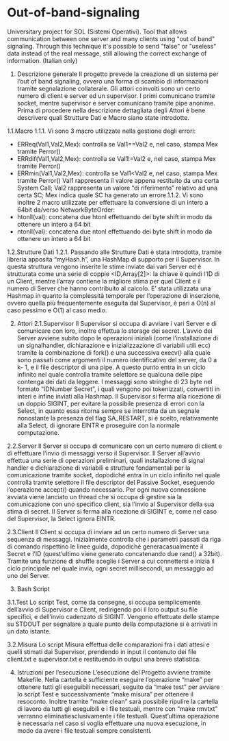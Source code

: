 # Out-of-band-signaling
Universitary project for SOL (Sistemi Operativi). Tool that allows communication between one server and many clients using "out of band" signaling. 
Through this technique it's possible to send "false" or "useless" data instead of the real message, still allowing the correct exchange of information.
(Italian only)

1. Descrizione generale
Il progetto prevede la creazione di un sistema per l’out of band
signaling, ovvero una forma di scambio di informazioni tramite
segnalazione collaterale. Gli attori coinvolti sono un certo numero di
client e server ed un supervisor. I primi comunicano tramite socket,
mentre supervisor e server comunicano tramite pipe anonime.
Prima di procedere nella descrizione dettagliata degli Attori è bene
descrivere quali Strutture Dati e Macro siano state introdotte.

1.1.Macro
1.1.1.
Vi sono 3 macro utilizzate nella gestione degli errori:
- ERReq(Val1,Val2,Mex): controlla se Val1==Val2 e, nel
caso, stampa Mex tramite Perror()
- ERRdif(Val1,Val2,Mex): controlla se Val1!=Val2 e, nel
caso, stampa Mex tramite Perror()
- ERRmin(Val1,Val2,Mex): controlla se Val1<Val2 e, nel
caso, stampa Mex tramite Perror()
Val1 rappresenta il valore appena restituito da una certa
System Call;
Val2 rappresenta un valore “di riferimento” relativo ad una
certa SC;
Mex indica quale SC ha generato un errore.1.1.2.
Vi sono inoltre 2 macro utilizzate per effettuare la conversione
di un intero a 64bit da/verso NetworkByteOrder:
- htonll(val): concatena due htonl effettuando dei byte
shift in modo da ottenere un intero a 64 bit
- ntonll(val): concatena due ntonl effettuando dei byte
shift in modo da ottenere un intero a 64 bit

1.2.Strutture Dati
1.2.1.
Passando alle Strutture Dati è stata introdotta, tramite libreria
apposita “myHash.h”, una HashMap di supporto per il
Supervisor. In questa struttura vengono inserite le stime
inviate dai vari Server ed è strutturata come una serie di
coppie <ID,Array[2]>: la chiave è quindi l’ID di un Client,
mentre l’array contiene la migliore stima per quel Client e il
numero di Server che hanno contribuito al calcolo. E’ stata
utilizzata una Hashmap in quanto la complessità temporale per
l’operazione di inserzione, ovvero quella più frequentemente
eseguita dal Supervisor, è pari a O(n) al caso pessimo e O(1) al
caso medio.


2. Attori
2.1.Supervisor
Il Supervisor si occupa di avviare i vari Server e di comunicare con
loro, inoltre effettua lo storage dei secret. L’avvio dei Server avviene
subito dopo le operazioni iniziali (come l’installazione di un signalhandler, dichiarazione e inizializzazione di variabili utili ecc) tramite
la combinazione di fork() e una successiva execv() alla quale sono
passati come argomenti il numero identificativo del server, da 0 a k-
1, e il file descriptor di una pipe. A questo punto entra in un ciclo
infinito nel quale controlla tramite selettore se qualcuna delle pipe
contenga dei dati da leggere. I messaggi sono stringhe di 23 byte nel
formato “IDNumber Secret”, i quali vengono poi tokenizzati,
convertiti in interi e infine inviati alla Hashmap. Il Supervisor si
ferma alla ricezione di un doppio SIGINT, per evitare la possibile
presenza di errori con la Select, in quanto essa ritorna sempre se
interrotta da un segnale nonostante la presenza del flag
SA_RESTART, si è scelto, relativamente alla Select, di ignorare EINTR
e proseguire con la normale computazione.

2.2.Server
Il Server si occupa di comunicare con un certo numero di client e di
effettuare l’invio di messaggi verso il Supervisor. Il Server all’avvio
effettua una serie di operazioni preliminari, quali installazione di
signal handler e dichiarazione di variabili e strutture fondamentali
per la comunicazione tramite socket, dopodiché entra in un ciclo
infinito nel quale controlla tramite selettore il file descriptor del
Passive Socket, eseguendo l’operazione accept() quando necessario.
Per ogni nuova connessione avviata viene lanciato un thread che si
occupa di gestire sia la comunicazione con uno specifico client, sia
l’invio al Supervisor della sua stima di secret. Il Server si ferma alla
ricezione di SIGINT e, come nel caso del Supervisor, la Select ignora
EINTR.

2.3.Client
Il Client si occupa di inviare ad un certo numero di Server una
sequenza di messaggi. Inizialmente controlla che i parametri passati
da riga di comando rispettino le linee guida, dopodiché generacasualmente il Secret e l’ID (quest’ultimo viene generato
concatenando due rand() a 32bit). Tramite una funzione di shuffle
sceglie i Server a cui connettersi e inizia il ciclo principale nel quale
invia, ogni secret millisecondi, un messaggio ad uno dei Server.


3. Bash Script

3.1.Test
Lo script Test, come da consegne, si occupa semplicemente
dell’avvio di Supervisor e Client, redirigendo poi il loro output su file
specifici, e dell’invio cadenzato di SIGINT. Vengono effettuate delle
stampe su STDOUT per segnalare a quale punto della computazione
si è arrivati in un dato istante.

3.2.Misura
Lo script Misura effettua delle comparazioni fra i dati attesi e quelli
stimati dai Supervisor, prendendo in input il contenuto dei file
client.txt e supervisor.txt e restituendo in output una breve
statistica.


4. Istruzioni per l’esecuzione
L’esecuzione del Progetto avviene tramite Makefile. Nella cartella è
sufficiente eseguire l’operazione “make” per ottenere tutti gli eseguibili
necessari, seguito da “make test” per avviare lo script Test e
successivamente “make misura” per ottenere il resoconto. Inoltre tramite
“make clean” sarà possibile ripulire la cartella di lavoro da tutti gli
eseguibili e i file testuali, mentre con “make rmvtxt” verranno eliminatiesclusivamente i file testuali. Quest’ultima operazione è necessaria nel
caso si voglia effettuare una nuova esecuzione, in modo da avere i file
testuali sempre consistenti.
